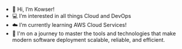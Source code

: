- 👋 Hi, I’m Kowser!
- 💻 I’m interested in all things Cloud and DevOps 
- ☁️ I’m currently learning AWS Cloud Services!
- 🚀 I'm on a journey to master the tools and technologies that make modern software deployment scalable, reliable, and efficient.

<!---
KowserHassan/KowserHassan is a ✨ special ✨ repository because its `README.md` (this file) appears on your GitHub profile.
You can click the Preview link to take a look at your changes.
--->
